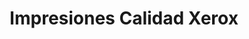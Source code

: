 ---
title: "Impresiones Calidad Xerox"
url: /san-miguel/impresiones-calidad-xerox/
shop: Kopieren
---